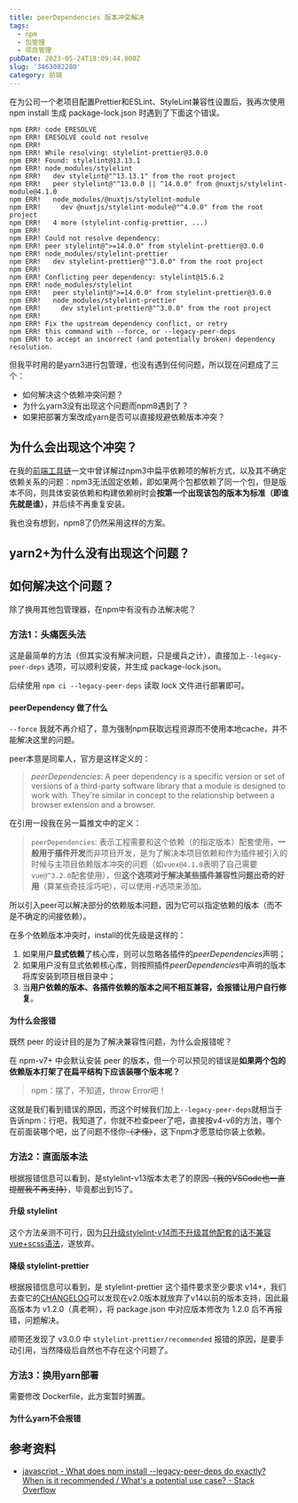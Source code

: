 ```yaml
---
title: peerDependencies 版本冲突解决
tags:
  - npm
  - 包管理
  - 项目管理
pubDate: 2023-05-24T18:09:44.000Z
slug: '3463082280'
category: 前端
---
```


在为公司一个老项目配置Prettier和ESLint、StyleLint兼容性设置后，我再次使用 npm install 生成 package-lock.json 时遇到了下面这个错误。

<!--more-->

```log
npm ERR! code ERESOLVE
npm ERR! ERESOLVE could not resolve
npm ERR!
npm ERR! While resolving: stylelint-prettier@3.0.0
npm ERR! Found: stylelint@13.13.1
npm ERR! node_modules/stylelint
npm ERR!   dev stylelint@"^13.13.1" from the root project
npm ERR!   peer stylelint@"^13.0.0 || ^14.0.0" from @nuxtjs/stylelint-module@4.1.0
npm ERR!   node_modules/@nuxtjs/stylelint-module
npm ERR!     dev @nuxtjs/stylelint-module@"^4.0.0" from the root project
npm ERR!   4 more (stylelint-config-prettier, ...)
npm ERR!
npm ERR! Could not resolve dependency:
npm ERR! peer stylelint@">=14.0.0" from stylelint-prettier@3.0.0
npm ERR! node_modules/stylelint-prettier
npm ERR!   dev stylelint-prettier@"^3.0.0" from the root project
npm ERR!
npm ERR! Conflicting peer dependency: stylelint@15.6.2
npm ERR! node_modules/stylelint
npm ERR!   peer stylelint@">=14.0.0" from stylelint-prettier@3.0.0
npm ERR!   node_modules/stylelint-prettier
npm ERR!     dev stylelint-prettier@"^3.0.0" from the root project
npm ERR!
npm ERR! Fix the upstream dependency conflict, or retry
npm ERR! this command with --force, or --legacy-peer-deps
npm ERR! to accept an incorrect (and potentially broken) dependency resolution.
```

但我平时用的是yarn3进行包管理，也没有遇到任何问题，所以现在问题成了三个：

- 如何解决这个依赖冲突问题？
- 为什么yarn3没有出现这个问题而npm8遇到了？
- 如果把部署方案改成yarn是否可以直接规避依赖版本冲突？

## 为什么会出现这个冲突？

在我的[前端工具链]()一文中曾详解过npm3中扁平依赖项的解析方式，以及其不确定依赖关系的问题：npm3无法固定依赖，即如果两个包都依赖了同一个包，但是版本不同，则具体安装依赖和构建依赖树时会**按第一个出现该包的版本为标准（即谁先就是谁）**，并后续不再重复安装。

我也没有想到，npm8了仍然采用这样的方案。

## yarn2+为什么没有出现这个问题？

## 如何解决这个问题？

除了换用其他包管理器，在npm中有没有办法解决呢？

### 方法1：头痛医头法

这是最简单的方法（但其实没有解决问题，只是缓兵之计），直接加上`--legacy-peer-deps` 选项，可以顺利安装，并生成 package-lock.json。

后续使用 `npm ci --legacy-peer-deps` 读取 lock 文件进行部署即可。

#### peerDependency 做了什么

`--force` 我就不再介绍了，意为强制npm获取远程资源而不使用本地cache，并不能解决这里的问题。

peer本意是同辈人，官方是这样定义的：

> _peerDependencies_: A peer dependency is a specific version or set of versions of a third-party software library that a module is designed to work with. They're similar in concept to the relationship between a browser extension and a browser.

在引用一段我在另一篇推文中的定义：

> `peerDependencies`: 表示工程需要和这个依赖（的指定版本）配套使用，**一般用于插件开发**而非项目开发，是为了解决本项目依赖和作为插件被引入的时候与主项目依赖版本冲突的问题（如`vuex@4.1.0`表明了自己需要`vue@^3.2.0`配套使用），但**这个选项对于解决某些插件兼容性问题出奇的好用**（算某些奇技淫巧吧），可以使用`-P`选项来添加。

所以引入peer可以解决部分的依赖版本问题，因为它可以指定依赖的版本（而不是不确定的间接依赖）。

在多个依赖版本冲突时，install的优先级是这样的：

1. 如果用户**显式依赖**了核心库，则可以忽略各插件的*peerDependencies*声明；
2. 如果用户没有显式依赖核心库，则按照插件*peerDependencies*中声明的版本将库安装到项目根目录中；
3. 当**用户依赖的版本、各插件依赖的版本之间不相互兼容，会报错让用户自行修复**。

#### 为什么会报错

既然 peer 的设计目的是为了解决兼容性问题，为什么会报错呢？

在 npm-v7+ 中会默认安装 peer 的版本，但一个可以预见的错误是**如果两个包的依赖版本打架了在扁平结构下应该装哪个版本呢？**

> npm：摆了，不知道，throw Error吧！

这就是我们看到错误的原因，而这个时候我们加上`--legacy-peer-deps`就相当于告诉npm：行吧，我知道了，你就不检查peer了吧，直接按v4-v6的方法，哪个在前面装哪个吧，出了问题不怪你~~（才怪）~~，这下npm才愿意给你装上依赖。

### 方法2：直面版本法

根据报错信息可以看到，是stylelint-v13版本太老了的原因~~（我的VSCode也一直提醒我不再支持）~~，毕竟都出到15了。

#### 升级 stylelint

这个方法亲测不可行，因为[只升级stylelint-v14而不升级其他配套的话不兼容vue+scss语法](https://blog.csdn.net/qq1014156094/article/details/122456439)，遂放弃。

#### 降级 stylelint-prettier

根据报错信息可以看到，是 stylelint-prettier 这个插件要求至少要求 v14+，我们去查它的[CHANGELOG](https://github.com/prettier/stylelint-prettier/blob/main/CHANGELOG.md)可以发现在v2.0版本就放弃了v14以前的版本支持，因此最高版本为 v1.2.0（真老啊），将 package.json 中对应版本修改为 1.2.0 后不再报错，问题解决。

顺带还发现了 v3.0.0 中 `stylelint-prettier/recommended` 报错的原因，是要手动引用，当然降级后自然也不存在这个问题了。

### 方法3：换用yarn部署

需要修改 Dockerfile，此方案暂时搁置。

#### 为什么yarn不会报错

## 参考资料

- [javascript - What does npm install --legacy-peer-deps do exactly? When is it recommended / What's a potential use case? - Stack Overflow](https://stackoverflow.com/questions/66239691/what-does-npm-install-legacy-peer-deps-do-exactly-when-is-it-recommended-wh)
